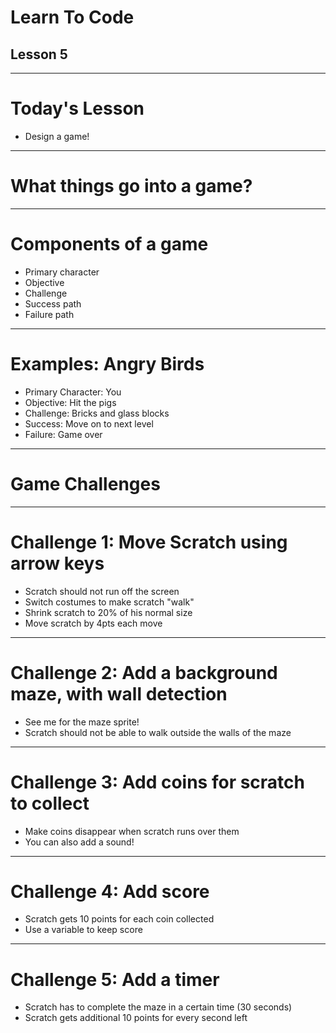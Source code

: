 # Learn To Code
## Lesson 5

---

# Today's Lesson

- Design a game!

--- 

# What things go into a game?

--- 

# Components of a game

- Primary character
- Objective
- Challenge
- Success path
- Failure path

---

# Examples: Angry Birds

- Primary Character: You
- Objective: Hit the pigs
- Challenge: Bricks and glass blocks
- Success: Move on to next level
- Failure: Game over

---

# Game Challenges

---

# Challenge 1: Move Scratch using arrow keys

- Scratch should not run off the screen
- Switch costumes to make scratch "walk"
- Shrink scratch to 20% of his normal size
- Move scratch by 4pts each move

---

# Challenge 2: Add a background maze, with wall detection

- See me for the maze sprite!
- Scratch should not be able to walk outside the walls of the maze

---

# Challenge 3: Add coins for scratch to collect

- Make coins disappear when scratch runs over them
- You can also add a sound!

---

# Challenge 4: Add score

- Scratch gets 10 points for each coin collected
- Use a variable to keep score

---

# Challenge 5: Add a timer

- Scratch has to complete the maze in a certain time (30 seconds)
- Scratch gets additional 10 points for every second left 